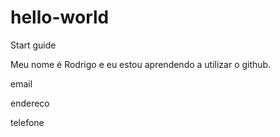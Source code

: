 # hello-world
Start guide

Meu nome é Rodrigo e eu estou aprendendo a utilizar o github.

email

endereco

telefone
